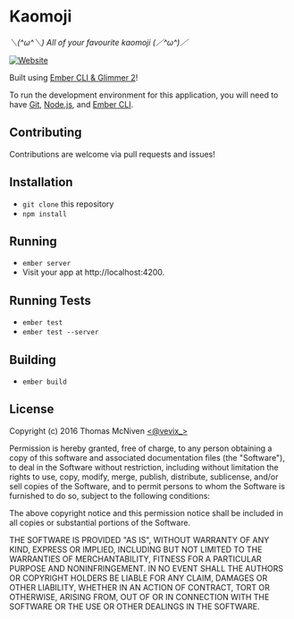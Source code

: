 # Kaomoji

*＼(^ω^＼) All of your favourite kaomoji (／^ω^)／*

[![Website](https://img.shields.io/website-up-down-green-red/http/kaomoji.vevix.net.svg?maxAge=2592000)](https://kaomoji.vevix.net/)

Built using [Ember CLI & Glimmer 2](https://github.com/rwjblue/experimental-glimmer-app)!

To run the development environment for this application, you will need to have [Git](https://git-scm.com/), [Node.js](https://nodejs.org/en/), and [Ember CLI](https://ember-cli.com/).

## Contributing

Contributions are welcome via pull requests and issues!

## Installation

* `git clone` this repository
* `npm install`

## Running

* `ember server`
* Visit your app at http://localhost:4200.

## Running Tests

* `ember test`
* `ember test --server`

## Building

* `ember build`


## License
Copyright (c) 2016 Thomas McNiven [<@vevix_>](https://twitter.com/vevix_)

Permission is hereby granted, free of charge, to any person obtaining a copy of this software and associated documentation files (the "Software"), to deal in the Software without restriction, including without limitation the rights to use, copy, modify, merge, publish, distribute, sublicense, and/or sell copies of the Software, and to permit persons to whom the Software is furnished to do so, subject to the following conditions:

The above copyright notice and this permission notice shall be included in all copies or substantial portions of the Software.

THE SOFTWARE IS PROVIDED "AS IS", WITHOUT WARRANTY OF ANY KIND, EXPRESS OR IMPLIED, INCLUDING BUT NOT LIMITED TO THE WARRANTIES OF MERCHANTABILITY, FITNESS FOR A PARTICULAR PURPOSE AND NONINFRINGEMENT. IN NO EVENT SHALL THE AUTHORS OR COPYRIGHT HOLDERS BE LIABLE FOR ANY CLAIM, DAMAGES OR OTHER LIABILITY, WHETHER IN AN ACTION OF CONTRACT, TORT OR OTHERWISE, ARISING FROM, OUT OF OR IN CONNECTION WITH THE SOFTWARE OR THE USE OR OTHER DEALINGS IN THE SOFTWARE.
